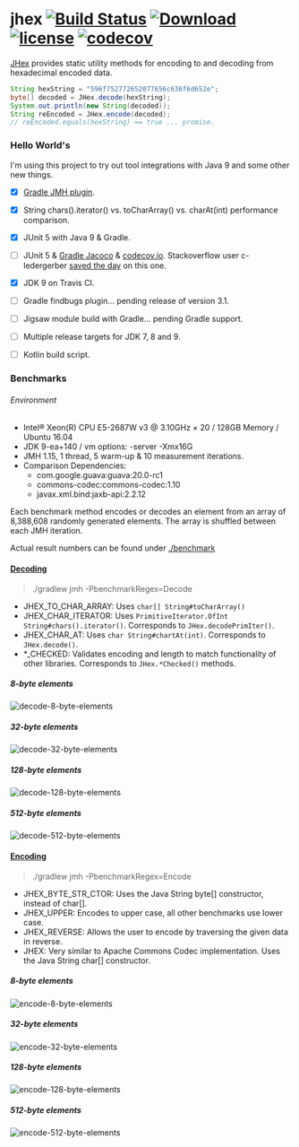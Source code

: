 # jhex [![Build Status](https://travis-ci.org/comodal/jhex.svg?branch=master)](https://travis-ci.org/comodal/jhex) [ ![Download](https://api.bintray.com/packages/comodal/libraries/jhex/images/download.svg) ](https://bintray.com/comodal/libraries/jhex/_latestVersion) [![license](https://img.shields.io/badge/license-Apache%202-blue.svg)](LICENSE) [![codecov](https://codecov.io/gh/comodal/jhex/branch/master/graph/badge.svg)](https://codecov.io/gh/comodal/jhex)

[JHex](src/systems.comodal.jhex/java/systems/comodal/encode/JHex.java#L7) provides static utility methods for encoding to and decoding from hexadecimal encoded data.

```java
String hexString = "596f752772652077656c636f6d652e";
byte[] decoded = JHex.decode(hexString);
System.out.println(new String(decoded));
String reEncoded = JHex.encode(decoded);
// reEncoded.equals(hexString) == true ... promise.
```

### Hello World's

I'm using this project to try out tool integrations with Java 9 and some other new things.

- [x] [Gradle JMH plugin](https://github.com/melix/jmh-gradle-plugin).
- [x] String chars().iterator() vs. toCharArray() vs. charAt(int) performance comparison.
- [x] JUnit 5 with Java 9 & Gradle.
- [ ] JUnit 5 & [Gradle Jacoco](https://docs.gradle.org/current/userguide/jacoco_plugin.html) & [codecov.io](https://codecov.io).  Stackoverflow user c-ledergerber [saved the day](http://stackoverflow.com/a/39386661/3754157) on this one.
- [x] JDK 9 on Travis CI.
- [ ] Gradle findbugs plugin... pending release of version 3.1.
- [ ] Jigsaw module build with Gradle... pending Gradle support.
- [ ] Multiple release targets for JDK 7, 8 and 9.
- [ ] Kotlin build script.


### Benchmarks

###### Environment

* Intel® Xeon(R) CPU E5-2687W v3 @ 3.10GHz × 20 / 128GB Memory / Ubuntu 16.04
* JDK 9-ea+140 / vm options: -server -Xmx16G
* JMH 1.15, 1 thread, 5 warm-up & 10 measurement iterations.
* Comparison Dependencies:
  * com.google.guava:guava:20.0-rc1
  * commons-codec:commons-codec:1.10
  * javax.xml.bind:jaxb-api:2.2.12
  
Each benchmark method encodes or decodes an element from an array of 8,388,608 randomly generated elements.  The array is shuffled between each JMH iteration.

Actual result numbers can be found under [./benchmark](benchmark)

#### [Decoding](src/jmh/java/systems/comodal/encode/DecodeBenchmark.java#L79)

>./gradlew jmh -PbenchmarkRegex=Decode

* JHEX_TO_CHAR_ARRAY: Uses `char[] String#toCharArray()`
* JHEX_CHAR_ITERATOR: Uses `PrimitiveIterator.OfInt String#chars().iterator()`.  Corresponds to `JHex.decodePrimIter()`.
* JHEX_CHAR_AT: Uses `char String#chartAt(int)`.  Corresponds to `JHex.decode()`.
* \*_CHECKED: Validates encoding and length to match functionality of other libraries. Corresponds to `JHex.*Checked()` methods.

##### 8-byte elements
![decode-8-byte-elements](https://rawgit.com/comodal/jhex/master/benchmark/decode-8-byte-elements.svg)
##### 32-byte elements
![decode-32-byte-elements](https://rawgit.com/comodal/jhex/master/benchmark/decode-32-byte-elements.svg)
##### 128-byte elements
![decode-128-byte-elements](https://rawgit.com/comodal/jhex/master/benchmark/decode-128-byte-elements.svg)
##### 512-byte elements
![decode-512-byte-elements](https://rawgit.com/comodal/jhex/master/benchmark/decode-512-byte-elements.svg)
 
#### [Encoding](src/jmh/java/systems/comodal/encode/EncodeBenchmark.java#L66)

>./gradlew jmh -PbenchmarkRegex=Encode

* JHEX_BYTE_STR_CTOR: Uses the Java String byte[] constructor, instead of char[].
* JHEX_UPPER: Encodes to upper case, all other benchmarks use lower case.
* JHEX_REVERSE: Allows the user to encode by traversing the given data in reverse.
* JHEX: Very similar to Apache Commons Codec implementation.  Uses the Java String char[] constructor.

##### 8-byte elements 
![encode-8-byte-elements](https://cdn.rawgit.com/comodal/jhex/master/benchmark/encode-8-byte-elements.svg)
##### 32-byte elements
![encode-32-byte-elements](https://cdn.rawgit.com/comodal/jhex/master/benchmark/encode-32-byte-elements.svg)
##### 128-byte elements
![encode-128-byte-elements](https://cdn.rawgit.com/comodal/jhex/master/benchmark/encode-128-byte-elements.svg)
##### 512-byte elements
![encode-512-byte-elements](https://cdn.rawgit.com/comodal/jhex/master/benchmark/encode-512-byte-elements.svg)
